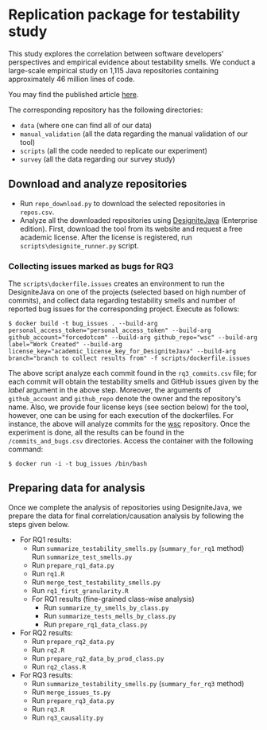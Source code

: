 # Replication package for testability study

This study explores the correlation between software developers' perspectives and empirical evidence about testability smells.
We conduct a large-scale empirical study on 1,115 Java repositories containing approximately 46 million lines of code.

You may find the published article [here](https://link.springer.com/article/10.1007/s10664-023-10373-0).

The corresponding repository has the following directories:

* `data` (where one can find all of our data)
* `manual_validation` (all the data regarding the manual validation of our tool)
* `scripts` (all the code needed to replicate our experiment)
* `survey` (all the data regarding our survey study)


## Download and analyze repositories
-  Run `repo_download.py` to download the selected repositories in `repos.csv`.
- Analyze all the downloaded repositories using [DesigniteJava](https://www.designite-tools.com/designitejava/) (Enterprise edition). First, download the tool from its website and request a free academic license. After the license is registered, run `scripts\designite_runner.py` script.

### Collecting issues marked as bugs for RQ3 
The `scripts\dockerfile.issues` creates an environment to run the DesigniteJava on one of the projects (selected based on high number of commits), 
and collect data regarding testability smells and number of reported bug issues for the corresponding project.
Execute as follows:

    $ docker build -t bug_issues . --build-arg personal_access_token="personal_access_token" --build-arg github_account="forcedotcom" --build-arg github_repo="wsc" --build-arg label="Work Created" --build-arg license_key="academic_license_key_for_DesigniteJava" --build-arg branch="branch to collect results from" -f scripts/dockerfile.issues

The above script analyze each commit found in the `rq3_commits.csv` file; for each commit
will obtain the testability smells and GitHub issues given by the _label_ argument in the above step.
Moreover, the arguments of `github_account` and `github_repo` denote the owner and the repository's name.
Also, we provide four license keys (see section below) for the tool, however, one can be using for each execution of the dockerfiles.
For instance, the above will analyze commits for the [wsc](https://github.com/forcedotcom/wsc.git) repository.
Once the experiment is done, all the results can be found in the `/commits_and_bugs.csv` directories.
Access the container with the following command:

    $ docker run -i -t bug_issues /bin/bash


## Preparing data for analysis
Once we complete the analysis of repositories using DesigniteJava, we prepare the data for final correlation/causation analysis by following the steps given below.

- For RQ1 results:
    - Run `summarize_testability_smells.py` (`summary_for_rq1` method)
      Run `summarize_test_smells.py`
    - Run `prepare_rq1_data.py`
    - Run `rq1.R`
    - Run `merge_test_testability_smells.py`
    - Run `rq1_first_granularity.R`
  - For RQ1 results (fine-grained class-wise analysis)
    - Run `summarize_ty_smells_by_class.py`
    - Run `summarize_tests_mells_by_class.py`
    - Run `prepare_rq1_data_class.py`
- For RQ2 results:
    - Run `prepare_rq2_data.py`
    - Run `rq2.R`
    - Run `prepare_rq2_data_by_prod_class.py`
    - Run `rq2_class.R`
- For RQ3 results:
    - Run `summarize_testability_smells.py` (`summary_for_rq3` method)
    - Run `merge_issues_ts.py`
    - Run `prepare_rq3_data.py`
    - Run `rq3.R`
    - Run `rq3_causality.py`

